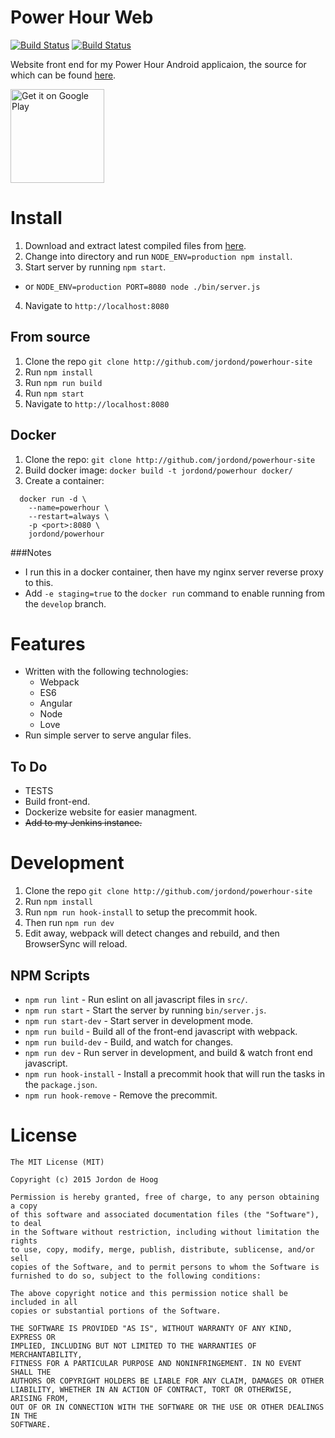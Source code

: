 # Power Hour Web
[![Build Status](https://ci.hoogit.ca/buildStatus/icon?job=PowerHour.Site.master&build=2)](https://ci.hoogit.ca/job/PowerHour.Site.master/2/) [![Build Status](https://ci.hoogit.ca/buildStatus/icon?job=PowerHour.Site.develop)](https://ci.hoogit.ca/job/PowerHour.Site.develop/)

Website front end for my Power Hour Android applicaion, the source for which can be found [here](http://github.com/jordond/powerhour).

<a href="https://play.google.com/store/apps/details?id=ca.hoogit.powerhour&utm_source=global_co&utm_medium=prtnr&utm_content=Mar2515&utm_campaign=PartBadge&pcampaignid=MKT-AC-global-none-all-co-pr-py-PartBadges-Oct1515-1"><img alt="Get it on Google Play" src="https://play.google.com/intl/en_us/badges/images/apps/en-play-badge.png" width="150px" /></a>

# Install
1. Download and extract latest compiled files from [here](https://ci.hoogit.ca/job/PowerHour.Site.master/lastSuccessfulBuild/artifact/*zip*/archive.zip).
2. Change into directory and run `NODE_ENV=production npm install`.
3. Start server by running `npm start`.
  - or `NODE_ENV=production PORT=8080 node ./bin/server.js`
4. Navigate to `http://localhost:8080`

## From source
1. Clone the repo `git clone http://github.com/jordond/powerhour-site`
1. Run `npm install`
1. Run `npm run build`
1. Run `npm start`
1. Navigate to `http://localhost:8080`

## Docker
1. Clone the repo: `git clone http://github.com/jordond/powerhour-site`
1. Build docker image: `docker build -t jordond/powerhour docker/`
1. Create a container:

```
  docker run -d \
    --name=powerhour \
    --restart=always \
    -p <port>:8080 \
    jordond/powerhour
```

###Notes
- I run this in a docker container, then have my nginx server reverse proxy to this.
- Add `-e staging=true` to the `docker run` command to enable running from the `develop` branch.

# Features
- Written with the following technologies:
  - Webpack
  - ES6
  - Angular
  - Node
  - Love
- Run simple server to serve angular files.

## To Do
- TESTS
- Build front-end.
- Dockerize website for easier managment.
- ~~Add to my Jenkins instance.~~

# Development
1. Clone the repo `git clone http://github.com/jordond/powerhour-site`
1. Run `npm install`
1. Run `npm run hook-install` to setup the precommit hook.
1. Then run `npm run dev`
1. Edit away, webpack will detect changes and rebuild, and then BrowserSync will reload.

## NPM Scripts
- `npm run lint`         - Run eslint on all javascript files in `src/`.
- `npm run start`        - Start the server by running `bin/server.js`.
- `npm run start-dev`    - Start server in development mode.
- `npm run build`        - Build all of the front-end javascript with webpack.
- `npm run build-dev`    - Build, and watch for changes.
- `npm run dev`          - Run server in development, and build & watch front end javascript.
- `npm run hook-install` - Install a precommit hook that will run the tasks in the `package.json`.
- `npm run hook-remove`  - Remove the precommit.

# License

```
The MIT License (MIT)

Copyright (c) 2015 Jordon de Hoog

Permission is hereby granted, free of charge, to any person obtaining a copy
of this software and associated documentation files (the "Software"), to deal
in the Software without restriction, including without limitation the rights
to use, copy, modify, merge, publish, distribute, sublicense, and/or sell
copies of the Software, and to permit persons to whom the Software is
furnished to do so, subject to the following conditions:

The above copyright notice and this permission notice shall be included in all
copies or substantial portions of the Software.

THE SOFTWARE IS PROVIDED "AS IS", WITHOUT WARRANTY OF ANY KIND, EXPRESS OR
IMPLIED, INCLUDING BUT NOT LIMITED TO THE WARRANTIES OF MERCHANTABILITY,
FITNESS FOR A PARTICULAR PURPOSE AND NONINFRINGEMENT. IN NO EVENT SHALL THE
AUTHORS OR COPYRIGHT HOLDERS BE LIABLE FOR ANY CLAIM, DAMAGES OR OTHER
LIABILITY, WHETHER IN AN ACTION OF CONTRACT, TORT OR OTHERWISE, ARISING FROM,
OUT OF OR IN CONNECTION WITH THE SOFTWARE OR THE USE OR OTHER DEALINGS IN THE
SOFTWARE.
```
